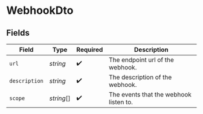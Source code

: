 # WebhookDto


## Fields

| Field                                  | Type                                   | Required                               | Description                            |
| -------------------------------------- | -------------------------------------- | -------------------------------------- | -------------------------------------- |
| `url`                                  | *string*                               | :heavy_check_mark:                     | The endpoint url of the webhook.       |
| `description`                          | *string*                               | :heavy_check_mark:                     | The description of the webhook.        |
| `scope`                                | *string*[]                             | :heavy_check_mark:                     | The events that the webhook listen to. |